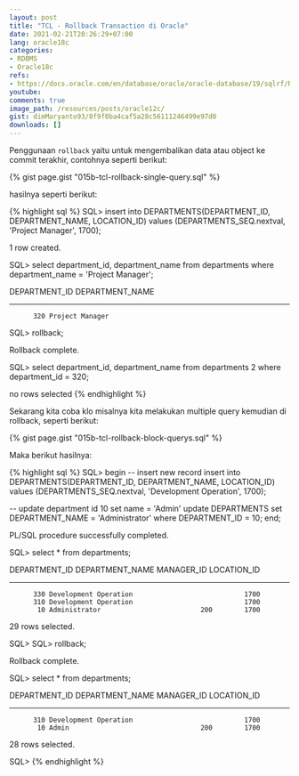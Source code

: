 ```yaml
---
layout: post
title: "TCL - Rollback Transaction di Oracle"
date: 2021-02-21T20:26:29+07:00
lang: oracle18c
categories:
- RDBMS
- Oracle18c
refs: 
- https://docs.oracle.com/en/database/oracle/oracle-database/19/sqlrf/ROLLBACK.html#GUID-94551F0C-A47F-43DE-BC68-9B1C1ED38C93
youtube: 
comments: true
image_path: /resources/posts/oracle12c/
gist: dimMaryanto93/8f9f0ba4caf5a28c56111246499e97d0
downloads: []
---
```


Penggunaan `rollback` yaitu untuk mengembalikan data atau object ke commit terakhir, contohnya seperti berikut:

{% gist page.gist "015b-tcl-rollback-single-query.sql" %}

hasilnya seperti berikut:

{% highlight sql %}
SQL> insert into DEPARTMENTS(DEPARTMENT_ID, DEPARTMENT_NAME, LOCATION_ID)
values (DEPARTMENTS_SEQ.nextval, 'Project Manager', 1700);

1 row created.

SQL> select department_id, department_name from departments 
where department_name = 'Project Manager';

DEPARTMENT_ID DEPARTMENT_NAME
------------- ------------------------------
          320 Project Manager

SQL> rollback;

Rollback complete.

SQL> select department_id, department_name from departments
  2  where department_id = 320;

no rows selected
{% endhighlight %}

Sekarang kita coba klo misalnya kita melakukan multiple query kemudian di rollback, seperti berikut:

{% gist page.gist "015b-tcl-rollback-block-querys.sql" %}

Maka berikut hasilnya:

{% highlight sql %}
SQL> begin
-- insert new record
    insert into DEPARTMENTS(DEPARTMENT_ID, DEPARTMENT_NAME, LOCATION_ID)
    values (DEPARTMENTS_SEQ.nextval, 'Development Operation', 1700);

-- update department id 10 set name = 'Admin'
    update DEPARTMENTS
    set DEPARTMENT_NAME = 'Administrator'
    where DEPARTMENT_ID = 10;
end;

PL/SQL procedure successfully completed.

SQL> select * from departments;

DEPARTMENT_ID DEPARTMENT_NAME                MANAGER_ID LOCATION_ID
------------- ------------------------------ ---------- -----------
          330 Development Operation                            1700
          310 Development Operation                            1700
           10 Administrator                         200        1700

29 rows selected.

SQL>
SQL> rollback;

Rollback complete.

SQL> select * from departments;

DEPARTMENT_ID DEPARTMENT_NAME                MANAGER_ID LOCATION_ID
------------- ------------------------------ ---------- -----------
          310 Development Operation                            1700
           10 Admin                                 200        1700
28 rows selected.

SQL>
{% endhighlight %}